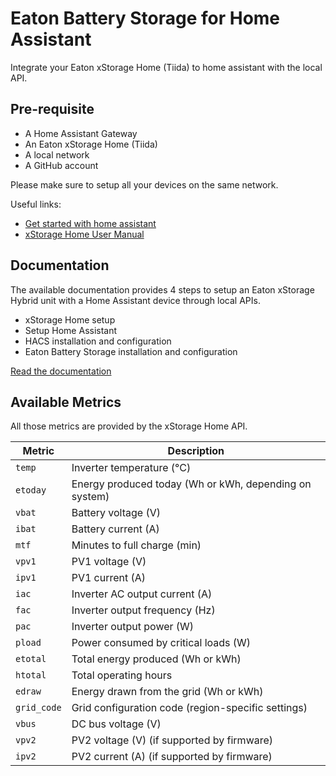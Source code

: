 # Eaton Battery Storage for Home Assistant
Integrate your Eaton xStorage Home (Tiida) to home assistant with the local API.

## Pre-requisite
- A Home Assistant Gateway
- An Eaton xStorage Home (Tiida)
- A local network
- A GitHub account

Please make sure to setup all your devices on the same network.

Useful links:
- [Get started with home assistant](https://www.home-assistant.io/installation/)
- [xStorage Home User Manual](https://www.eaton.com/content/dam/eaton/products/energy-storage/xstorage-home/en-gb/eaton-xstorage-home-user-interface-manual-en-gb.pdf)

## Documentation

The available documentation provides 4 steps to setup an Eaton xStorage Hybrid unit with a Home Assistant device through local APIs.

- xStorage Home setup
- Setup Home Assistant
- HACS installation and configuration
- Eaton Battery Storage installation and configuration

<a href="https://myearth-ch.github.io/home_assistant_eaton_xstorage_home/setup-eaton-battery-storage-integration" class="Button--primary Button--small Button">
    <span class="Button-content">
        <span class="Button-label">Read the documentation</span>
    </span>
</a>


## Available Metrics

All those metrics are provided by the xStorage Home API.

| Metric       | Description                                                                 |
|--------------|-----------------------------------------------------------------------------|
| `temp`       | Inverter temperature (°C)                                                   |
| `etoday`     | Energy produced today (Wh or kWh, depending on system)                      |
| `vbat`       | Battery voltage (V)                                                         |
| `ibat`       | Battery current (A)                                                         |
| `mtf`        | Minutes to full charge (min)                                                |
| `vpv1`       | PV1 voltage (V)                                                             |
| `ipv1`       | PV1 current (A)                                                             |
| `iac`        | Inverter AC output current (A)                                              |
| `fac`        | Inverter output frequency (Hz)                                              |
| `pac`        | Inverter output power (W)                                                   |
| `pload`      | Power consumed by critical loads (W)                                        |
| `etotal`     | Total energy produced (Wh or kWh)                                           |
| `htotal`     | Total operating hours                                                       |
| `edraw`      | Energy drawn from the grid (Wh or kWh)                                      |
| `grid_code`  | Grid configuration code (region-specific settings)                          |
| `vbus`       | DC bus voltage (V)                                                          |
| `vpv2`       | PV2 voltage (V) (if supported by firmware)                                  |
| `ipv2`       | PV2 current (A) (if supported by firmware)                                  |